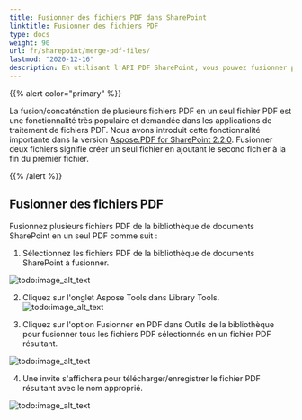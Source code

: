 ```yaml
---
title: Fusionner des fichiers PDF dans SharePoint
linktitle: Fusionner des fichiers PDF
type: docs
weight: 90
url: fr/sharepoint/merge-pdf-files/
lastmod: "2020-12-16"
description: En utilisant l'API PDF SharePoint, vous pouvez fusionner plusieurs fichiers PDF de la bibliothèque de documents SharePoint en un seul PDF.
---
```


{{% alert color="primary" %}}

La fusion/concaténation de plusieurs fichiers PDF en un seul fichier PDF est une fonctionnalité très populaire et demandée dans les applications de traitement de fichiers PDF. Nous avons introduit cette fonctionnalité importante dans la version [Aspose.PDF for SharePoint 2.2.0](https://releases.aspose.com/pdf/sharepoint/new-releases/aspose.pdf-for-sharepoint-2.2.0/). Fusionner deux fichiers signifie créer un seul fichier en ajoutant le second fichier à la fin du premier fichier.

{{% /alert %}}

## **Fusionner des fichiers PDF**

Fusionnez plusieurs fichiers PDF de la bibliothèque de documents SharePoint en un seul PDF comme suit :

1. Sélectionnez les fichiers PDF de la bibliothèque de documents SharePoint à fusionner.

![todo:image_alt_text](merge-pdf-files_1.png)

2. Cliquez sur l'onglet Aspose Tools dans Library Tools.
![todo:image_alt_text](merge-pdf-files_2.png)

3. Cliquez sur l'option Fusionner en PDF dans Outils de la bibliothèque pour fusionner tous les fichiers PDF sélectionnés en un fichier PDF résultant.

![todo:image_alt_text](merge-pdf-files_3.png)

4. Une invite s'affichera pour télécharger/enregistrer le fichier PDF résultant avec le nom approprié.

![todo:image_alt_text](merge-pdf-files_4.png)
